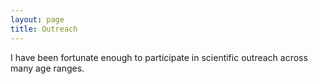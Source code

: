 ```yaml
---
layout: page
title: Outreach
---
```


I have been fortunate enough to participate in scientific outreach across many age ranges. 
